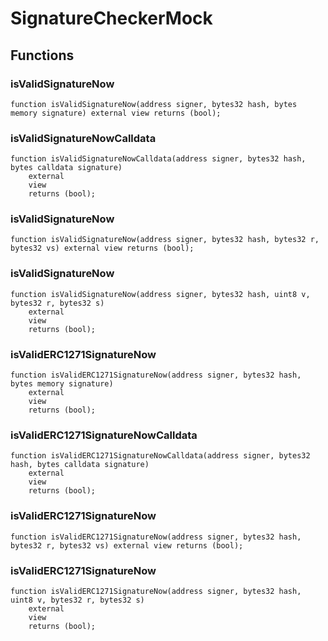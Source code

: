 # SignatureCheckerMock

## Functions
### isValidSignatureNow


```solidity
function isValidSignatureNow(address signer, bytes32 hash, bytes memory signature) external view returns (bool);
```

### isValidSignatureNowCalldata


```solidity
function isValidSignatureNowCalldata(address signer, bytes32 hash, bytes calldata signature)
    external
    view
    returns (bool);
```

### isValidSignatureNow


```solidity
function isValidSignatureNow(address signer, bytes32 hash, bytes32 r, bytes32 vs) external view returns (bool);
```

### isValidSignatureNow


```solidity
function isValidSignatureNow(address signer, bytes32 hash, uint8 v, bytes32 r, bytes32 s)
    external
    view
    returns (bool);
```

### isValidERC1271SignatureNow


```solidity
function isValidERC1271SignatureNow(address signer, bytes32 hash, bytes memory signature)
    external
    view
    returns (bool);
```

### isValidERC1271SignatureNowCalldata


```solidity
function isValidERC1271SignatureNowCalldata(address signer, bytes32 hash, bytes calldata signature)
    external
    view
    returns (bool);
```

### isValidERC1271SignatureNow


```solidity
function isValidERC1271SignatureNow(address signer, bytes32 hash, bytes32 r, bytes32 vs) external view returns (bool);
```

### isValidERC1271SignatureNow


```solidity
function isValidERC1271SignatureNow(address signer, bytes32 hash, uint8 v, bytes32 r, bytes32 s)
    external
    view
    returns (bool);
```

